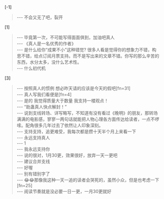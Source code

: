 
[-1] 
>--- 不会又无了吧，裂开<br>

[1] 
>--- 毕竟第一次，不可能写得面面俱到，加油吧真人<br>
>--- 《真人是一名优秀的作者》<br>
>--- 是什么给你“成果不小”这种错觉? 很多人看是觉得你的想象力不错，构思不错，给点订阅月票支持。而不是写出来的文章不错。你写的那么辛苦的东西，水分太多，没什么艺术性。<br>
>--- 什么初代机<br>

[3] 
>--- 按照真人的惯例 想必昨天请的应该是今天的假吧[fn=31]<br>
>--- 真人写我们看便是[fn=4]<br>
>--- 是的  我觉得质量大于数量  我支持一楼观点！<br>
>--- “助蛊真人快点解封！”<br>
>--- 说到支线转场、详写略写，不知道有没有看过《晚明》的朋友，那转场满满的电影感，寥寥一两句话就能把人物心理各方面传达给读者，一点不啰嗦。配角很多几年过去了依然让人印象深刻。<br>
>--- 支持支持，追更难受，我每次都是攒十天半个月上来看一下<br>
>--- 永远支持真人<br>
>--- 1<br>
>--- 我永远支持你<br>
>--- 说的很对，1月30更，效果很好，放弃一天一更吧<br>
>--- 建议合并支线<br>
>--- 好喔<br>
>--- 别有错别字了<br>
>--- 😂😂那像我这种一天一追的读者会哭死的，虽然小众，但是也考虑一下[fn=25]<br>
>--- 阅读节奏就是没必要一日一更，一月30更就好<br>
